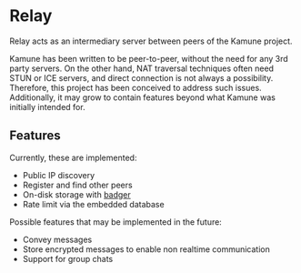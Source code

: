 # Relay

Relay acts as an intermediary server between peers of the Kamune project.

Kamune has been written to be peer-to-peer, without the need for any 3rd party
servers. On the other hand, NAT traversal techniques often need STUN or ICE
servers, and direct connection is not always a possibility. Therefore, this
project has been conceived to address such issues. Additionally, it may grow to
contain features beyond what Kamune was initially intended for.

## Features

Currently, these are implemented:

- Public IP discovery
- Register and find other peers
- On-disk storage with [badger](https://github.com/hypermodeinc/badger)
- Rate limit via the embedded database

Possible features that may be implemented in the future:

- Convey messages
- Store encrypted messages to enable non realtime communication
- Support for group chats
